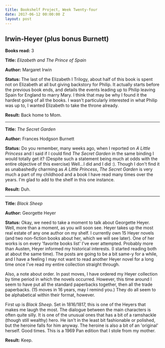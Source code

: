 ```yaml
---
title: Bookshelf Project, Week Twenty-four
date: 2017-06-12 00:00:00 Z
layout: post
---
```


## Irwin-Heyer (plus bonus Burnett)

**Books read:** 3

**Title:** _Elizabeth and The Prince of Spain_

**Author:** Margaret Irwin

**Status:** The last of the Elizabeth I Trilogy, about half of this book is spent not on Elizabeth at all but giving backstory for Philip. It actually starts before the previous book ends, and details the events leading up to Philip leaving Spain for England to marry Mary. I think that may be why I found it the hardest going of all the books. I wasn't particularly interested in what Philip was up to, I wanted Elizabeth to take the throne already.

**Result:** Back home to Mom.

---
**Title:** _The Secret Garden_

**Author:** Frances Hodgson Burnett

**Status:** Do you remember, many weeks ago, when I reported on _A Little Princess_ and I said if I could find _The Secret Garden_ in the same binding I would totally get it? (Despite such a statement being much at odds with the entire objective of this exercise) Well...I did and I did :). Though I don't find it as unabashedly charming as _A Little Princess_, _The Secret Garden_ is very much a part of my childhood and a book I have read many times over the years. I'm glad to add to the shelf in this one instance.

**Result:** Duh.

---
**Title:** _Black Sheep_

**Author:** Georgette Heyer

**Status:** Okay, we need to take a moment to talk about Georgette Heyer. Well, more than a moment, as you will soon see. Heyer takes up the most real estate of any one author on my shelf. I currently own 15 Heyer novels (and two non-fiction books about her, which we will see later). One of her works is on every 'favorite books list' I've ever attempted. Probably more than Austen, Heyer informed my historical interests. (I started reading both at about the same time). The posts are going to be a bit same-y for a while, and I have a feeling I may not want to read another Heyer novel for a long time once I've read my entire collection straight through.

Also, a note about order. In past moves, I have ordered my Heyer collection by time period in which the novels occurred. However, this time around I seem to have put all the standard paperbacks together, then all the trade paperbacks. (15 moves in 16 years, may I remind you.) They do all seem to be alphabetical within their format, however.

First up is _Black Sheep_. Set in 1816/1817, this is one of the Heyers that makes me laugh the most. The dialogue between the main characters is often quite silly. It is one of the unusual ones that has a bit of a ramshackle (though still wealthy) hero. He isn't in the least bit fashionable or polished, but the heroine falls for him anyway. The heroine is also a bit of an 'original' herself. Good times. This is a 1969 Pan edition that I stole from my mother.

**Result:** Keep.

